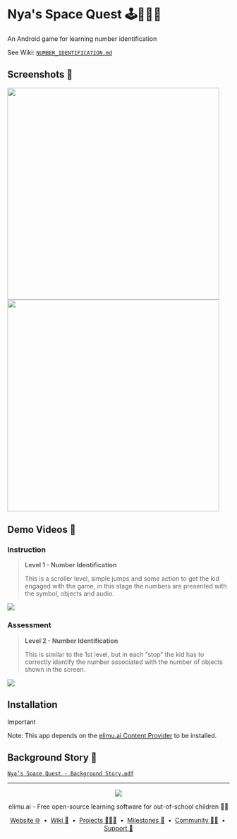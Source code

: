 # Nya's Space Quest 🕹👩🏽‍🚀

An Android game for learning number identification

See Wiki: [`NUMBER_IDENTIFICATION.md`](https://github.com/elimu-ai/wiki/blob/main/numeracy-skills/NUMBER_IDENTIFICATION.md)

## Screenshots 📸

<img width="480" src="https://user-images.githubusercontent.com/15718174/26873794-641bfbfc-4b7b-11e7-95ee-82b19b661ad5.png" />

<img width="480" src="https://user-images.githubusercontent.com/15718174/26873800-67dcc0c8-4b7b-11e7-83f5-38fc8881c3ca.png" />

## Demo Videos 🎥

### Instruction

> **Level 1 - Number Identification**
> 
> This is a scroller level, simple jumps and some action to get the kid engaged with the game, in this stage the numbers are presented with the symbol, objects and audio.

<kbd>[![](https://i.ytimg.com/vi/B4pLVIHeqTc/hqdefault.jpg)](https://youtu.be/B4pLVIHeqTc)</kbd>

### Assessment

> **Level 2 - Number Identification**
>
> This is similar to the 1st level, but in each “stop” the kid has to correctly identify the number associated with the number of objects shown in the screen.

<kbd>[![](https://i.ytimg.com/vi/EkkYc0g3npE/hqdefault.jpg)](https://youtu.be/EkkYc0g3npE)</kbd>

## Installation

> [!IMPORTANT]
> Note: This app depends on the [elimu.ai Content Provider](https://github.com/elimu-ai/content-provider) to be installed.

## Background Story 📎

[`Nya’s Space Quest - Background Story.pdf`](https://github.com/user-attachments/files/16119018/Nya.s.Space.Quest.-.Background.Story.pdf)

---

<p align="center">
  <img src="https://github.com/elimu-ai/webapp/blob/main/src/main/webapp/static/img/logo-text-256x78.png" />
</p>
<p align="center">
  elimu.ai - Free open-source learning software for out-of-school children 🚀✨
</p>
<p align="center">
  <a href="https://elimu.ai">Website 🌐</a>
  &nbsp;•&nbsp;
  <a href="https://github.com/elimu-ai/wiki#readme">Wiki 📃</a>
  &nbsp;•&nbsp;
  <a href="https://github.com/orgs/elimu-ai/projects?query=is%3Aopen">Projects 👩🏽‍💻</a>
  &nbsp;•&nbsp;
  <a href="https://github.com/elimu-ai/wiki/milestones">Milestones 🎯</a>
  &nbsp;•&nbsp;
  <a href="https://github.com/elimu-ai/wiki#open-source-community">Community 👋🏽</a>
  &nbsp;•&nbsp;
  <a href="https://www.drips.network/app/drip-lists/41305178594442616889778610143373288091511468151140966646158126636698">Support 💜</a>
</p>
